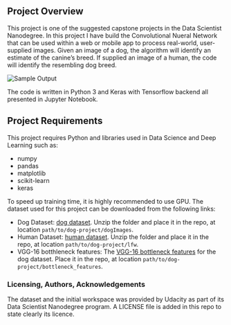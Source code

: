 [//]: # (Image References)

[image1]: ./images/Expected_Output.jpg "Sample Output"
[image2]: ./images/vgg16_model.png "VGG-16 Model Keras Layers"
[image3]: ./images/vgg16_model_draw.png "VGG16 Model Figure"


## Project Overview

This project is one of the suggested capstone projects in the Data Scientist Nanodegree. In this project I have build the Convolutional Nueral Network that can be used within a web or mobile app to process real-world, user-supplied images. Given an image of a dog, the algorithm will identify an estimate of the canine’s breed.  If supplied an image of a human, the code will identify the resembling dog breed.  


![Sample Output][image1]

The code is written in Python 3 and Keras with Tensorflow backend all presented in Jupyter Notebook.
## Project Requirements

This project requires Python and libraries used in Data Science and Deep Learning such as:

- numpy
- pandas
- matplotlib
- scikit-learn
- keras

To speed up training time, it is highly recommended to use GPU. The dataset used for this project can be downloaded from the following links:
- Dog Dataset: [dog dataset](https://s3-us-west-1.amazonaws.com/udacity-aind/dog-project/dogImages.zip).  Unzip the folder and place it in the repo, at location `path/to/dog-project/dogImages`. 
- Human Dataset: [human dataset](https://s3-us-west-1.amazonaws.com/udacity-aind/dog-project/lfw.zip).  Unzip the folder and place it in the repo, at location `path/to/dog-project/lfw`. 
- VGG-16 botthleneck features: The [VGG-16 bottleneck features](https://s3-us-west-1.amazonaws.com/udacity-aind/dog-project/DogVGG16Data.npz) for the dog dataset.  Place it in the repo, at location `path/to/dog-project/bottleneck_features`.

### Licensing, Authors, Acknowledgements

The dataset and the initial workspace was provided by Udacity as part of its Data Scientist Nanodegree program. A LICENSE file is added in this repo to state clearly its licence.
